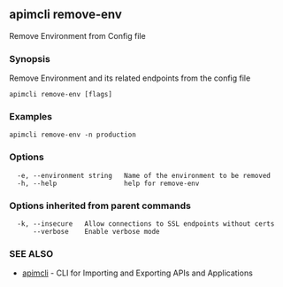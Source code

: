 ## apimcli remove-env

Remove Environment from Config file

### Synopsis


Remove Environment and its related endpoints from the config file

```
apimcli remove-env [flags]
```

### Examples

```
apimcli remove-env -n production
```

### Options

```
  -e, --environment string   Name of the environment to be removed
  -h, --help                 help for remove-env
```

### Options inherited from parent commands

```
  -k, --insecure   Allow connections to SSL endpoints without certs
      --verbose    Enable verbose mode
```

### SEE ALSO
* [apimcli](apimcli.md)	 - CLI for Importing and Exporting APIs and Applications

